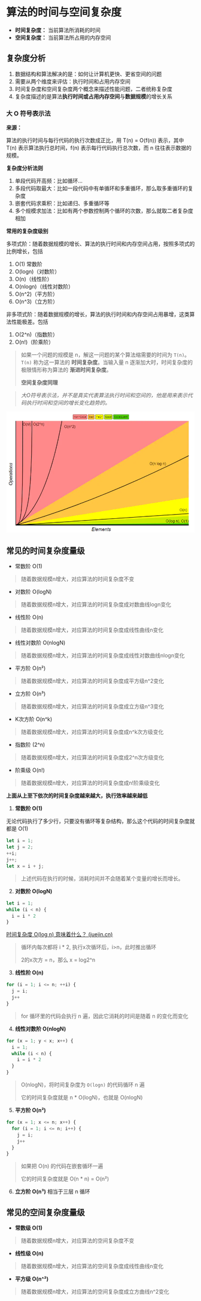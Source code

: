 # 算法的时间与空间复杂度

- **时间复杂度：** 当前算法所消耗的时间
- **空间复杂度：** 当前算法所占用的内存空间

## 复杂度分析

1. 数据结构和算法解决的是：如何让计算机更快、更省空间的问题
2. 需要从两个维度来评估：执行时间和占用内存空间
3. 时间复杂度和空间复杂度两个概念来描述性能问题，二者统称复杂度
4. 复杂度描述的是算法**执行时间或占用内存空间**与**数据规模**的增长关系



### 大 O 符号表示法

**来源：**

算法的执行时间与每行代码的执行次数成正比，用 T(n) = O(f(n)) 表示，其中 T(n) 表示算法执行总时间，f(n) 表示每行代码执行总次数，而 n 往往表示数据的规模。



**复杂度分析法则**

1. 单段代码开高频：比如循环...
2. 多段代码取最大：比如一段代码中有单循环和多重循环，那么取多重循环的复杂度
3. 嵌套代码求乘积：比如递归、多重循环等
4. 多个规模求加法：比如有两个参数控制两个循环的次数，那么就取二者复杂度相加

**常用的复杂度级别**

多项式阶：随着数据规模的增长、算法的执行时间和内存空间占用，按照多项式的比例增长，包括

1. O(1) 常数阶
2. O(logn)（对数阶）
3. O(n)（线性阶）
4. O(nlogn)（线性对数阶）
5. O(n^2)（平方阶）
6. O(n^3)（立方阶）

非多项式阶：随着数据规模的增长，算法的执行时间和内存空间占用暴增，这类算法性能极差。包括

1. O(2^n)（指数阶）
2. O(n!)（阶乘阶）



> 如果一个问题的规模是 n，解这一问题的某个算法缩需要的时间为 `T(n)`。`T(n)` 称为这一算法的 **时间复杂度**。当输入量 n 逐渐加大时，时间复杂度的极限情形称为算法的 **渐进时间复杂度**。
>
>  **空间复杂度同理**



>  *大O符号表示法，并不是真实代表算法执行时间和空间的，他是用来表示代码执行时间和空间的增长变化趋势的。*



![O](./images/O.png)





## 常见的时间复杂度量级

- 常数阶 O(1)

> 随着数据规模n增大，对应算法的时间复杂度不变

- 对数阶 O(logN)

> 随着数据规模n增大，对应算法的时间复杂度成对数曲线logn变化

- 线性阶 O(n)

>  随着数据规模n增大，对应算法的时间复杂度成线性曲线n变化

- 线性对数阶 O(nlogN)

> 随着数据规模n增大，对应算法的时间复杂度成线性对数曲线nlogn变化

- 平方阶 O(n²)

> 随着数据规模n增大，对应算法的时间复杂度成平方级n^2变化

- 立方阶 O(n³)

> 随着数据规模n增大，对应算法的时间复杂度成立方级n^3变化

- K次方阶 O(n^k)

> 随着数据规模n增大，对应算法的时间复杂度成n^k次方级变化

- 指数阶 (2^n)

> 随着数据规模n增大，对应算法的时间复杂度成2^n次方级变化

- 阶乘级 O(n!) 

> 随着数据规模n增大，对应算法的时间复杂度成n!阶乘级变化

**上面从上至下依次的时间复杂度越来越大，执行效率越来越低**



1. **常数阶 O(1)**

无论代码执行了多少行，只要没有循环等复杂结构，那么这个代码的时间复杂度就都是 O(1)

```js
let i = 1;
let j = 2;
++i;
j++;
let x = i + j;
```

> 上述代码在执行的时候，消耗时间并不会随着某个变量的增长而增长。



2. **对数阶 O(logN)**

```js
let i = 1;
while (i < n) {
  i = i * 2
}
```

[时间复杂度 O(log n) 意味着什么？ (juejin.cn)](https://juejin.cn/post/6844903481191432206)

> 循环内每次都将 i * 2, 执行x次循环后，i>n，此时推出循环
>
> 2的x次方 = n，那么 x = log2^n



3. **线性阶 O(n)**

```js
for (i = 1; i <= n; ++i) {
  j = i;
  j++
}
```

> for 循环里的代码会执行 n 遍，因此它消耗的时间是随着 n 的变化而变化



4. **线性对数阶 O(nlogN)**

```js
for (x = 1; y < x; x++) {
  i = 1;
  while (i < n) {
    i = i * 2
  }
}
```

> O(nlogN)，将时间复杂度为 `O(logn)` 的代码循环 n 遍
>
> 它的时间复杂度就是 n * O(logN)，也就是 O(nlogN)



5. **平方阶 O(n²)**

```js
for (x = 1; x <= n; x++) {
  for (i = 1; i <= n; i++) {
    j = i;
    j++
  }
}
```

> 如果把 O(n) 的代码在嵌套循环一遍
>
> 它的时间复杂度就是 O(n * n) = O(n²)

6. **立方阶 O(n³)** 相当于三层 n 循环



## 常见的空间复杂度量级

- **常数级 O(1)**

> 随着数据规模n增大，对应算法的空间复杂度不变

- **线性级 O(n)**

> 随着数据规模n增大，对应算法的空间复杂度成线性曲线n变化

- **平方级 O(n^²)**

> 随着数据规模n增大，对应算法的空间复杂度成立方曲线n^2变化

